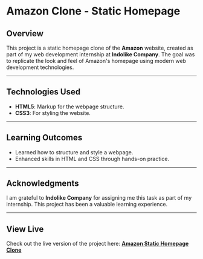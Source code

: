 <h1>Amazon Clone - Static Homepage</h1>
<h2>Overview</h2>
<p>This project is a static homepage clone of the <b>Amazon</b> website, created as part of my web development internship at <b>Indolike Company</b>. The goal was to replicate the look and feel of Amazon's homepage using modern web development technologies.</p>
<hr />
<h2>Technologies Used</h2>
<ul>
  <li><b>HTML5</b>: Markup for the webpage structure.</li>
  <li><b>CSS3</b>: For styling the website.</li>
</ul>
<hr />
<h2>Learning Outcomes</h2>
<ul>
  <li>Learned how to structure and style a webpage.</li>
  <li>Enhanced skills in HTML and CSS through hands-on practice.</li>
</ul>
<hr />
<h2>Acknowledgments</h2>
<p>I am grateful to <b>Indolike Company</b> for assigning me this task as part of my internship. This project has been a valuable learning experience.</p>
<hr />
<h2>View Live</h2>
<p>Check out the live version of the project here:  
<a href="https://kartik-sonar123.github.io/amazon-static-home-page-clone/" target="_blank"><b>Amazon Static Homepage Clone</b></a></p>
